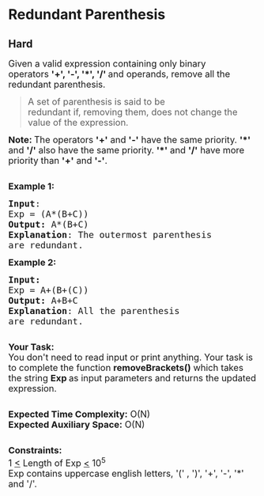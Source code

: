 # Redundant Parenthesis
## Hard
<div class="problems_problem_content__Xm_eO"><p><span style="font-size:18px">Given a valid expression containing only binary operators&nbsp;<strong>'+', '-', '*', '/' </strong>and operands,&nbsp;remove all the redundant parenthesis.</span></p>

<blockquote>
<p><span style="font-size:18px">A set of parenthesis is said to be redundant&nbsp;if,&nbsp;removing them, does not change the value of the expression.</span></p>
</blockquote>

<p><span style="font-size:18px"><strong>Note: </strong>The operators&nbsp;<strong>'+'</strong> and <strong>'-'</strong> have the same priority. <strong>'*'</strong> and <strong>'/'</strong> also have the same priority. <strong>'*'</strong> and <strong>'/'</strong> have more priority than <strong>'+'</strong> and <strong>'-'</strong>.</span></p>

<p><br>
<span style="font-size:18px"><strong>Example 1:</strong></span></p>

<pre><span style="font-size:18px"><strong>Input</strong>:
Exp = (A*(B+C))
<strong>Output:</strong>&nbsp;A*(B+C)
<strong>Explanation</strong>: The outermost parenthesis
are redundant.</span>
</pre>

<p><span style="font-size:18px"><strong>Example 2:</strong></span></p>

<pre><span style="font-size:18px"><strong>Input:</strong>
Exp = A+(B+(C))
<strong>Output:&nbsp;</strong>A+B+C
<strong>Explanation</strong>: All the parenthesis
are redundant.</span></pre>

<p><br>
<span style="font-size:18px"><strong>Your Task:&nbsp;&nbsp;</strong><br>
You don't need to read input or print anything. Your task is to complete the function&nbsp;<strong>removeBrackets()</strong>&nbsp;which takes the string <strong>Exp&nbsp;</strong>as input parameters&nbsp;and returns the updated expression.</span></p>

<p><br>
<span style="font-size:18px"><strong>Expected Time Complexity:</strong> O(N)<br>
<strong>Expected Auxiliary Space:</strong> O(N)</span></p>

<p><br>
<span style="font-size:18px"><strong>Constraints:</strong><br>
1 <u>&lt;</u> Length of Exp <u>&lt;</u>&nbsp;10<sup>5</sup><br>
Exp contains uppercase english letters, '(' , ')', '+', '-', '*' and '/'.</span></p>
</div>